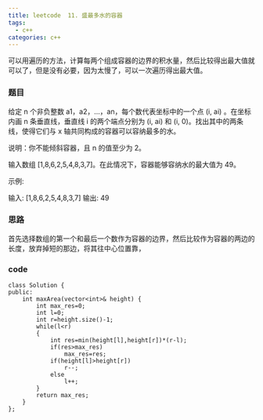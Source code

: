 ```yaml
---
title: leetcode  11. 盛最多水的容器
tags:
  - c++ 
categories: c++ 
---
```

可以用遍历的方法，计算每两个组成容器的边界的积水量，然后比较得出最大值就可以了，但是没有必要，因为太慢了，可以一次遍历得出最大值。

<!-- more -->

### 题目

给定 n 个非负整数 a1，a2，...，an，每个数代表坐标中的一个点 (i, ai) 。在坐标内画 n 条垂直线，垂直线 i 的两个端点分别为 (i, ai) 和 (i, 0)。找出其中的两条线，使得它们与 x 轴共同构成的容器可以容纳最多的水。

说明：你不能倾斜容器，且 n 的值至少为 2。



输入数组 [1,8,6,2,5,4,8,3,7]。在此情况下，容器能够容纳水的最大值为 49。

示例:

输入: [1,8,6,2,5,4,8,3,7]
输出: 49


### 思路

首先选择数组的第一个和最后一个数作为容器的边界，然后比较作为容器的两边的长度，放弃掉短的那边，将其往中心位置靠，


### code

    class Solution {
	public:
	    int maxArea(vector<int>& height) {
	        int max_res=0;
	        int l=0;
	        int r=height.size()-1;
	        while(l<r)
	        {
	            int res=min(height[l],height[r])*(r-l);
	            if(res>max_res)
	                max_res=res;
	            if(height[l]>height[r])
	                r--;
	            else
	                l++;
	        }
	        return max_res;
	    }
	};

